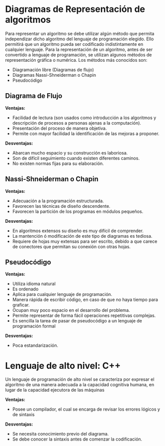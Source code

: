 Diagramas de Representación de algoritmos 
=========================================

Para representar un algoritmo se debe utilizar algún método que permita independizar dicho algoritmo del lenguaje de programación elegido. Ello permitirá que un algoritmo pueda ser codificado indistintamente en cualquier lenguaje. Para la representación de un algoritmo, antes de ser convertido a lenguaje de programación, se utilizan algunos métodos de representación gráfica o numérica. Los métodos más conocidos son:

* Diagramación libre (Diagramas de flujo) 
* Diagramas Nassi-Shneiderman o Chapin
* Pseudocódigo


Diagrama de Flujo
------------------

**Ventajas:**

* Facilidad de lectura (son usados como introducción a los algoritmos y descripción de procesos a personas ajenas a la computación).
* Presentación del proceso de manera objetiva.
* Permite con mayor facilidad la identificación de las mejoras a proponer.

**Desventajas:**

* Abarcan mucho espacio y su construcción es laboriosa.
* Son de difícil seguimiento cuando existen diferentes caminos.
* No existen normas fijas para su elaboración.


Nassi-Shneiderman o Chapin
---------------------------

**Ventajas:**

*	Adecuación a la programación estructurada.
*	Favorecen las técnicas de diseño descendente.
*	Favorecen la partición de los programas en módulos pequeños.

**Desventajas:** 

*	En algoritmos extensos su diseño es muy difícil de comprender.
*	La mantención ó modificación de este tipo de diagramas es tediosa.
*	Requiere de hojas muy extensas para ser escrito, debido a que carece de conectores que permitan su conexión con otras hojas.


Pseudocódigo
------------

**Ventajas:** 

*	Utiliza idioma natural
*	Es ordenado 
*	Aplica para cualquier lenguaje de programación. 
*	Manera rápida de escribir código, en caso de que no haya tiempo para graficar.	
*	Ocupan muy poco espacio en el desarrollo del problema.
*	Permite representar de forma fácil operaciones repetitivas complejas.
*	Es sencilla la tarea de pasar de pseudocódigo a un lenguaje de programación formal

**Desventajas:**

*	Poca estandarización.



Lenguaje de alto nivel: C++
===========================

Un lenguaje de programación de alto nivel se caracteriza por expresar el algoritmo de una manera adecuada a la capacidad cognitiva humana, en lugar de la capacidad ejecutora de las máquinas

**Ventajas:**

*	Posee un compilador, el cual se encarga de revisar los errores lógicos y de sintaxis

**Desventajas:**

*	Se necesita conocimiento previo del diagrama.
*	Se debe conocer la sintaxis antes de comenzar la codificación.
